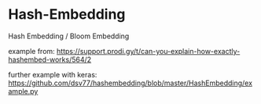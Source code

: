 # Hash-Embedding
Hash Embedding / Bloom Embedding

example from: 
https://support.prodi.gy/t/can-you-explain-how-exactly-hashembed-works/564/2

further example with keras: https://github.com/dsv77/hashembedding/blob/master/HashEmbedding/example.py
